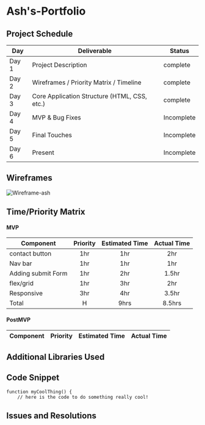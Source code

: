 # Ash's-Portfolio

## Project Schedule

|  Day | Deliverable | Status
|---|---| ---|
|Day 1| Project Description | complete
|Day 2| Wireframes / Priority Matrix / Timeline | complete
|Day 3| Core Application Structure (HTML, CSS, etc.) | complete
|Day 4| MVP & Bug Fixes | Incomplete
|Day 5| Final Touches | Incomplete
|Day 6| Present | Incomplete

## Wireframes

![Wireframe-ash](https://user-images.githubusercontent.com/111319560/192933476-a60292e7-0467-46ec-9e9c-baab1e394a5e.png)

## Time/Priority Matrix 

#### MVP
| Component | Priority | Estimated Time | Actual Time |
| --- | :---: |  :---: | :---: | 
| contact button| 1hr | 1hr | 2hr |
| Nav bar | 1hr | 1hr | 1hr |  
| Adding submit Form | 1hr | 2hr|  1.5hr | 
| flex/grid | 1hr | 3hr | 2hr|
| Responsive| 3hr | 4hr | 3.5hr |
| Total | H | 9hrs| 8.5hrs |

#### PostMVP
| Component | Priority | Estimated Time | Actual Time |
| --- | :---: |  :---: | :---: | 


## Additional Libraries Used

 

## Code Snippet

 

```
function myCoolThing() {
	// here is the code to do something really cool!
```

## Issues and Resolutions

 
